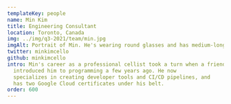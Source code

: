 ```yaml
---
templateKey: people
name: Min Kim
title: Engineering Consultant
location: Toronto, Canada
img: ../img/q3-2021/team/min.jpg
imgAlt: Portrait of Min. He's wearing round glasses and has medium-long hair. He's holding a cello.
twitter: minkimcello
github: minkimcello
intro: Min's career as a professional cellist took a turn when a friend
  introduced him to programming a few years ago. He now
  specializes in creating developer tools and CI/CD pipelines, and
  has two Google Cloud certificates under his belt.
order: 600
---
```

